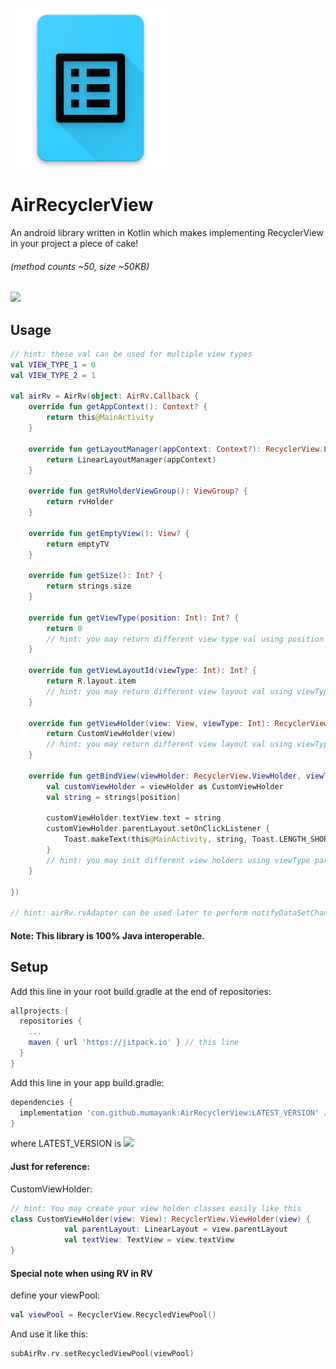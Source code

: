 
![alt text](https://github.com/mumayank/AirRecyclerView/blob/master/image.png "Logo")

# AirRecyclerView
An android library written in Kotlin which makes implementing RecyclerView in your project a piece of cake!

###### (method counts ~50, size ~50KB)

[![](https://jitpack.io/v/mumayank/AirRecyclerView.svg)](https://jitpack.io/#mumayank/AirRecyclerView)

## Usage

```kotlin
// hint: these val can be used for multiple view types
val VIEW_TYPE_1 = 0
val VIEW_TYPE_2 = 1

val airRv = AirRv(object: AirRv.Callback {
    override fun getAppContext(): Context? {
        return this@MainActivity
    }

    override fun getLayoutManager(appContext: Context?): RecyclerView.LayoutManager? {
        return LinearLayoutManager(appContext)
    }

    override fun getRvHolderViewGroup(): ViewGroup? {
        return rvHolder
    }

    override fun getEmptyView(): View? {
        return emptyTV
    }

    override fun getSize(): Int? {
        return strings.size
    }

    override fun getViewType(position: Int): Int? {
        return 0
        // hint: you may return different view type val using position param
    }

    override fun getViewLayoutId(viewType: Int): Int? {
        return R.layout.item
        // hint: you may return different view layout val using viewType param
    }

    override fun getViewHolder(view: View, viewType: Int): RecyclerView.ViewHolder {
        return CustomViewHolder(view)
        // hint: you may return different view layout val using viewType param
    }

    override fun getBindView(viewHolder: RecyclerView.ViewHolder, viewType: Int, position: Int) {
        val customViewHolder = viewHolder as CustomViewHolder
        val string = strings[position]

        customViewHolder.textView.text = string
        customViewHolder.parentLayout.setOnClickListener {
            Toast.makeText(this@MainActivity, string, Toast.LENGTH_SHORT).show()
        }
        // hint: you may init different view holders using viewType param
    }

})

// hint: airRv.rvAdapter can be used later to perform notifyDataSetChanged()
```

#### Note: This library is 100% Java interoperable.

## Setup
Add this line in your root build.gradle at the end of repositories:

```gradle
allprojects {
  repositories {
    ...
    maven { url 'https://jitpack.io' } // this line
  }
}
  ```
Add this line in your app build.gradle:
```gradle
dependencies {
  implementation 'com.github.mumayank:AirRecyclerView:LATEST_VERSION' // this line
}
```
where LATEST_VERSION is [![](https://jitpack.io/v/mumayank/AirRecyclerView.svg)](https://jitpack.io/#mumayank/AirRecyclerView)

#### Just for reference:

CustomViewHolder:
```kotlin
// hint: You may create your view holder classes easily like this
class CustomViewHolder(view: View): RecyclerView.ViewHolder(view) {
            val parentLayout: LinearLayout = view.parentLayout
            val textView: TextView = view.textView
}
```

#### Special note when using RV in RV

define your viewPool:

```kotlin
val viewPool = RecyclerView.RecycledViewPool()
```

And use it like this:

```kotlin
subAirRv.rv.setRecycledViewPool(viewPool)
```
